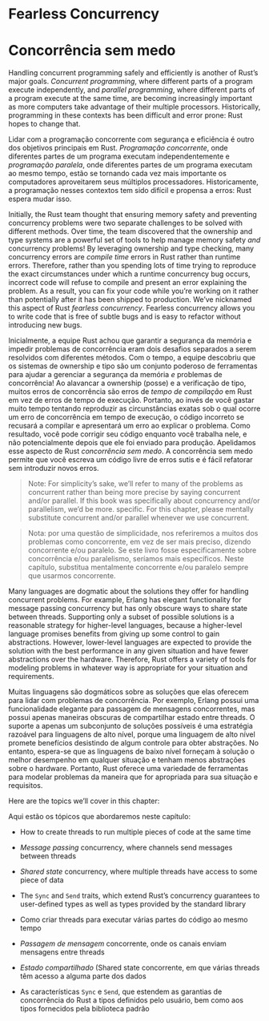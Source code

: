# Fearless Concurrency
# Concorrência sem medo

Handling concurrent programming safely and efficiently is another of Rust’s
major goals. *Concurrent programming*, where different parts of a program
execute independently, and *parallel programming*, where different parts of a
program execute at the same time, are becoming increasingly important as more
computers take advantage of their multiple processors. Historically,
programming in these contexts has been difficult and error prone: Rust hopes to
change that.

Lidar com a programação concorrente com segurança e eficiência é outro dos
objetivos principais em Rust. *Programação concorrente*, onde diferentes partes de um programa
executam independentemente e *programação paralela*, onde diferentes partes de um
programa executam ao mesmo tempo, estão se tornando cada vez mais importante
os computadores aproveitarem seus múltiplos processadores. Historicamente,
a programação nesses contextos tem sido difícil e propensa a erros: Rust espera
mudar isso.

Initially, the Rust team thought that ensuring memory safety and preventing
concurrency problems were two separate challenges to be solved with different
methods. Over time, the team discovered that the ownership and type systems are
a powerful set of tools to help manage memory safety *and* concurrency
problems! By leveraging ownership and type checking, many concurrency errors
are *compile time* errors in Rust rather than runtime errors. Therefore, rather
than you spending lots of time trying to reproduce the exact circumstances
under which a runtime concurrency bug occurs, incorrect code will refuse to
compile and present an error explaining the problem. As a result, you can fix
your code while you’re working on it rather than potentially after it has been
shipped to production. We’ve nicknamed this aspect of Rust *fearless*
*concurrency*. Fearless concurrency allows you to write code that is free of
subtle bugs and is easy to refactor without introducing new bugs.

Inicialmente, a equipe Rust achou que garantir a segurança da memória e impedir
problemas de concorrência eram dois desafios separados a serem resolvidos com diferentes
métodos. Com o tempo, a equipe descobriu que os sistemas de ownership e tipo são
um conjunto poderoso de ferramentas para ajudar a gerenciar a segurança da memória *e* problemas
de concorrência! Ao alavancar a ownership (posse) e a verificação de tipo, muitos erros de concorrência
são erros de *tempo de compilação* em Rust em vez de erros de tempo de execução. Portanto, 
ao invés de você gastar muito tempo tentando reproduzir as circunstâncias exatas
sob o qual ocorre um erro de concorrência em tempo de execução, o código incorreto se recusará a
compilar e apresentará um erro ao explicar o problema. Como resultado, você pode corrigir
seu código enquanto você trabalha nele, e não potencialmente depois que ele foi
enviado para produção. Apelidamos esse aspecto de Rust *concorrência sem medo*.
A concorrência sem medo permite que você escreva um código livre de erros sutis e 
é fácil refatorar sem introduzir novos erros.

> Note: For simplicity’s sake, we’ll refer to many of the problems as
> concurrent rather than being more precise by saying concurrent and/or
> parallel. If this book was specifically about concurrency and/or parallelism,
> we’d be more. specific. For this chapter, please mentally substitute
> concurrent and/or parallel whenever we use concurrent.

> Nota: por uma questão de simplicidade, nos referiremos a muitos dos problemas como
> concorrente, em vez de ser mais preciso, dizendo concorrente e/ou paralelo. Se este 
> livro fosse especificamente sobre concorrência e/ou paralelismo, seríamos mais 
> específicos. Neste capítulo, substitua mentalmente concorrente e/ou paralelo 
> sempre que usarmos concorrente.

Many languages are dogmatic about the solutions they offer for handling
concurrent problems. For example, Erlang has elegant functionality for message
passing concurrency but has only obscure ways to share state between threads.
Supporting only a subset of possible solutions is a reasonable strategy for
higher-level languages, because a higher-level language promises benefits from
giving up some control to gain abstractions. However, lower-level languages are
expected to provide the solution with the best performance in any given
situation and have fewer abstractions over the hardware. Therefore, Rust offers
a variety of tools for modeling problems in whatever way is appropriate for
your situation and requirements.

Muitas linguagens são dogmáticos sobre as soluções que elas oferecem para lidar com 
problemas de concorrência. Por exemplo, Erlang possui uma funcionalidade elegante para 
passagem de mensagens concorrentes, mas possui apenas maneiras obscuras de compartilhar 
estado entre threads. O suporte a apenas um subconjunto de soluções possíveis é uma estratégia 
razoável para linguagens de alto nível, porque uma linguagem de alto nível promete benefícios
desistindo de algum controle para obter abstrações. No entanto, espera-se que as linguagens de 
baixo nível forneçam à solução o melhor desempenho em qualquer situação e tenham menos abstrações 
sobre o hardware. Portanto, Rust oferece uma variedade de ferramentas para modelar problemas da 
maneira que for apropriada para sua situação e requisitos.

Here are the topics we’ll cover in this chapter:

Aqui estão os tópicos que abordaremos neste capítulo:

* How to create threads to run multiple pieces of code at the same time
* *Message passing* concurrency, where channels send messages between threads
* *Shared state* concurrency, where multiple threads have access to some piece
  of data
* The `Sync` and `Send` traits, which extend Rust’s concurrency guarantees to
  user-defined types as well as types provided by the standard library

  

* Como criar threads para executar várias partes do código ao mesmo tempo
* *Passagem de mensagem* concorrente, onde os canais enviam mensagens entre threads
* *Estado compartilhado* (Shared state concorrente, em que várias threads têm acesso a alguma parte
   dos dados  
* As características `Sync` e `Send`, que estendem as garantias de concorrência do Rust a tipos definidos pelo usuário, bem como aos tipos fornecidos pela biblioteca padrão

